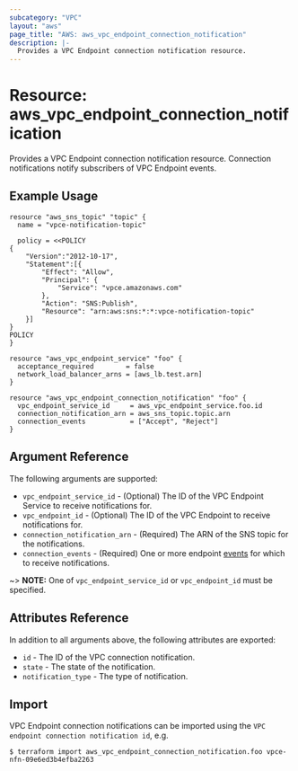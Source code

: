 ```yaml
---
subcategory: "VPC"
layout: "aws"
page_title: "AWS: aws_vpc_endpoint_connection_notification"
description: |-
  Provides a VPC Endpoint connection notification resource.
---
```


# Resource: aws_vpc_endpoint_connection_notification

Provides a VPC Endpoint connection notification resource.
Connection notifications notify subscribers of VPC Endpoint events.

## Example Usage

```hcl
resource "aws_sns_topic" "topic" {
  name = "vpce-notification-topic"

  policy = <<POLICY
{
    "Version":"2012-10-17",
    "Statement":[{
        "Effect": "Allow",
        "Principal": {
            "Service": "vpce.amazonaws.com"
        },
        "Action": "SNS:Publish",
        "Resource": "arn:aws:sns:*:*:vpce-notification-topic"
    }]
}
POLICY
}

resource "aws_vpc_endpoint_service" "foo" {
  acceptance_required        = false
  network_load_balancer_arns = [aws_lb.test.arn]
}

resource "aws_vpc_endpoint_connection_notification" "foo" {
  vpc_endpoint_service_id     = aws_vpc_endpoint_service.foo.id
  connection_notification_arn = aws_sns_topic.topic.arn
  connection_events           = ["Accept", "Reject"]
}
```

## Argument Reference

The following arguments are supported:

* `vpc_endpoint_service_id` - (Optional) The ID of the VPC Endpoint Service to receive notifications for.
* `vpc_endpoint_id` - (Optional) The ID of the VPC Endpoint to receive notifications for.
* `connection_notification_arn` - (Required) The ARN of the SNS topic for the notifications.
* `connection_events` - (Required) One or more endpoint [events](https://docs.aws.amazon.com/AWSEC2/latest/APIReference/API_CreateVpcEndpointConnectionNotification.html#API_CreateVpcEndpointConnectionNotification_RequestParameters) for which to receive notifications.

~> **NOTE:** One of `vpc_endpoint_service_id` or `vpc_endpoint_id` must be specified.

## Attributes Reference

In addition to all arguments above, the following attributes are exported:

* `id` - The ID of the VPC connection notification.
* `state` - The state of the notification.
* `notification_type` - The type of notification.

## Import

VPC Endpoint connection notifications can be imported using the `VPC endpoint connection notification id`, e.g.

```
$ terraform import aws_vpc_endpoint_connection_notification.foo vpce-nfn-09e6ed3b4efba2263
```
